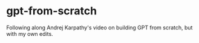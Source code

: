 # gpt-from-scratch
Following along Andrej Karpathy's video on building GPT from scratch, but with my own edits.
